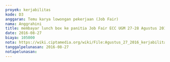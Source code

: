 ```yaml
---
proyek: kerjabilitas
kode: D3
anggaran: Temu karya lowongan pekerjaan (Job Fair)
nama: Anggrahini
title: membayar lunch box ke panitia Job Fair ECC UGM 27-28 Agustus 2016
date: 2016-08-27
biaya: 105000
nota: https://wiki.ciptamedia.org/wiki/File:Agustus_27_2016_kerjabilitas_D3_makan_siang_coffeebreak_careerday_ugm_anggrahini.jpg
tanggalpelunasan: 2016-08-27
notapelunasan:
---
```

